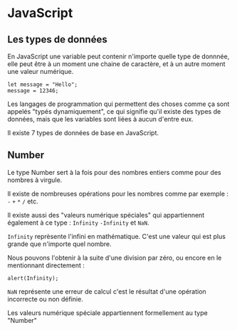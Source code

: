 # JavaScript

## Les types de données  

En JavaScript une variable peut contenir n'importe quelle type de donnnée, elle peut être à un moment une chaine de caractère, et à un autre
moment une valeur numérique.

```
let message = "Hello";
message = 12346;
```

Les langages de programmation qui permettent des choses comme ça sont appelés "typés dynamiquement", ce qui signifie qu'il existe des types de données,
mais que les variables sont liées à aucun d'entre eux.

Il existe 7 types de données de base en JavaScript.

## Number 

Le type Number sert à la fois pour des nombres entiers comme pour des nombres à virgule.

Il existe de nombreuses opérations pour les nombres comme par exemple : `-` `+` `*` `/` etc.

Il existe aussi des "valeurs numérique spéciales" qui appartiennent également à ce type : `Infinity` `-Infinity` et `NaN`.

`Infinity` reprèsente l'infini en mathématique. C'est une valeur qui est plus grande que n'importe quel nombre.

Nous pouvons l'obtenir à la suite d'une division par zéro, ou encore en le mentionnant directement :
```
alert(Infinity);
```

`NaN` représente une erreur de calcul c'est le résultat d'une opération incorrecte ou non définie.

Les valeurs numérique spéciale appartiennent formellement au type "Number" 
